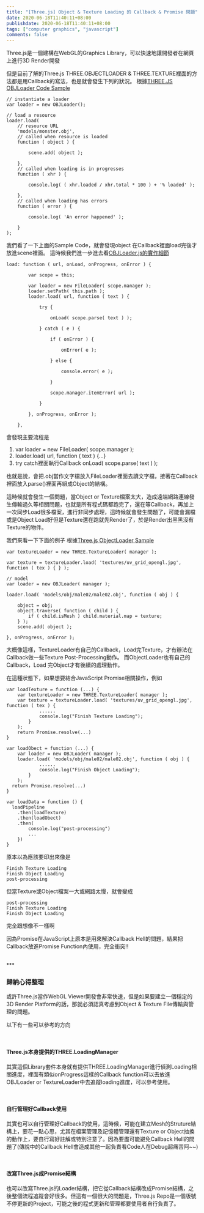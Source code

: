 ```yaml
---
title: "[Three.js] Object & Texture Loading 的 Callback & Promise 問題"
date: 2020-06-18T11:40:11+08:00
publishdate: 2020-06-18T11:40:11+08:00
tags: ["computer graphics", "javascript"]
comments: false
---
```


Three.js是一個建構在WebGL的Graphics Library，可以快速地讓開發者在網頁上進行3D Render開發
<!--more-->

但是目前了解的Three.js THREE.OBJECTLOADER & THREE.TEXTURE裡面的方法都是用Callback的寫法，也是就會發生下列的狀況。
根據[THREE.JS OBJLoader Code Sample](https://threejs.org/docs/#examples/en/loaders/OBJLoader)

```
// instantiate a loader
var loader = new OBJLoader();

// load a resource
loader.load(
	// resource URL
	'models/monster.obj',
	// called when resource is loaded
	function ( object ) {

		scene.add( object );

	},
	// called when loading is in progresses
	function ( xhr ) {

		console.log( ( xhr.loaded / xhr.total * 100 ) + '% loaded' );

	},
	// called when loading has errors
	function ( error ) {

		console.log( 'An error happened' );

	}
);
```

我們看了一下上面的Sample Code，就會發現object 在Callback裡面load完後才放進scene裡面。
這時候我們進一步進去看[OBJLoader.js的實作細節](https://github.com/mrdoob/three.js/blob/master/examples/jsm/loaders/OBJLoader.js)

```
load: function ( url, onLoad, onProgress, onError ) {

        var scope = this;

        var loader = new FileLoader( scope.manager );
        loader.setPath( this.path );
        loader.load( url, function ( text ) {

            try {

                onLoad( scope.parse( text ) );

            } catch ( e ) {

                if ( onError ) {

                    onError( e );

                } else {

                    console.error( e );

                }

                scope.manager.itemError( url );

            }

        }, onProgress, onError );

    },
```

會發現主要流程是

1. var loader = new FileLoader( scope.manager );
2. loader.load( url, function ( text ) {...}
3. try catch裡面執行Callback  onLoad( scope.parse( text ) );

也就是說，會把.obj當作文字檔放入FileLoader裡面去讀文字檔，接著在Callback裡面放入parse()裡面再組成Object的結構。

這時候就會發生一個問題，當Object or Texture檔案太大，造成遠端網路連線發生傳輸過久等相關問題，也就是所有程式碼都跑完了，還在等Callback，再加上一次同步Load很多檔案，進行非同步處理，這時候就會發生問題了，可能會漏檔或是Object Load好但是Texture還在跑就先Render了，於是Render出黑黑沒有Texture的物件。

我們來看一下下面的例子
根據[Three.js ObjectLoader Sample](https://github.com/mrdoob/three.js/blob/master/examples/webgl_loader_obj.html) 

```
var textureLoader = new THREE.TextureLoader( manager );

var texture = textureLoader.load( 'textures/uv_grid_opengl.jpg', function ( tex ) { } );

// model
var loader = new OBJLoader( manager );

loader.load( 'models/obj/male02/male02.obj', function ( obj ) {

	object = obj;
	object.traverse( function ( child ) {
		if ( child.isMesh ) child.material.map = texture;
	} );
	scene.add( object );

}, onProgress, onError );
```

大概像這樣，TextureLoader有自己的Callback，Load完Texture，才有辦法在Callback做一些Texture Post-Processing動作。 而ObjectLoader也有自己的Callback，Load 完Object才有後續的處理動作。

在這種狀態下，如果想要結合JavaScript Promise相關操作，例如 

```
var loadTexture = function (...) {
	var textureLoader = new THREE.TextureLoader( manager );
	var texture = textureLoader.load( 'textures/uv_grid_opengl.jpg', function ( tex ) {
			......
			console.log("Finish Texture Loading");
		}
	);
	return Promise.resolve(...)
}

var loadObect = function (...) {
	var loader = new OBJLoader( manager );
	loader.load( 'models/obj/male02/male02.obj', function ( obj ) {
			......
			console.log("Finish Object Loading");
		}
	);
  return Promise.resolve(...)
}

var loadData = function () {
  loadPipeline
    .then(loadTexture)
    .then(loadObect)
    .then(
		console.log("post-processing")
		...
    })
}
```

原本以為應該要印出來像是

	Finish Texture Loading
	Finish Object Loading
	post-processing

但當Texture或Object檔案一大或網路太慢，就會變成

	post-processing
	Finish Texture Loading
	Finish Object Loading
	
完全跟想像不一樣啊

因為Promise在JavaScript上原本是用來解決Callback Hell的問題，結果把Callback放進Promise Function內使用，完全衝突!!

<br>
***

### 歸納心得整理

或許Three.js當作WebGL Viewer開發會非常快速，但是如果要建立一個穩定的3D Render Platform的話，那就必須認真考慮到Object & Texture File傳輸與管理的問題。

以下有一些可以參考的方向

<br>

#### Three.js本身提供的THREE.LoadingManager

其實這個Library套件本身就有提供THREE.LoadingManager進行偵測Loading相關進度，裡面有類似onProgress這樣的Callback function可以去放進 OBJLoader or TextureLoader中去追蹤loading進度，可以參考使用。

<br>

#### 自行管理好Callback使用

其實也可以自行管理好Callback的使用，這時候，可能在建立Mesh的Struture結構上，要花一點心思，尤其在檔案管理及記憶體管理還有Texture or Object抽換的動作上，要自行寫好註解或特別注意了。因為要盡可能避免Callback Hell的問題了(傳說中的Callback Hell會造成其他一起負責看Code人在Debug超痛苦阿~~)

<br>

#### 改寫Three.js成Promise結構

也可以改寫Three.js的Loader結構，把它從Callback結構改成Promise結構，之後整個流程追蹤會好很多。但這有一個很大的問題是，Three.js Repo是一個版號不停更新的Project，可能之後的程式更新和管理都要使用者自行負責了。
